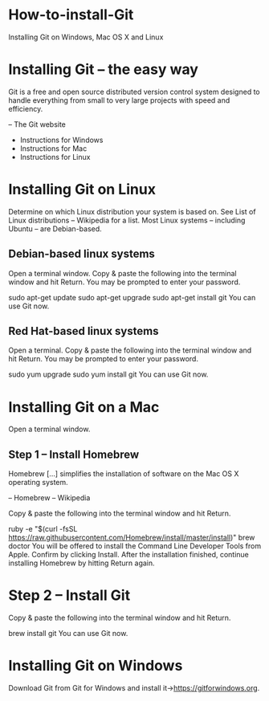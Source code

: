 # How-to-install-Git
Installing Git on Windows, Mac OS X and Linux 


# Installing Git – the easy way

Git is a free and open source distributed version control system designed to handle everything from small to very large projects with speed and efficiency.

– The Git website
* Instructions for Windows
* Instructions for Mac
* Instructions for Linux

# Installing Git on Linux
Determine on which Linux distribution your system is based on. See List of Linux distributions – Wikipedia for a list. Most Linux systems – including Ubuntu – are Debian-based.

## Debian-based linux systems
Open a terminal window. Copy & paste the following into the terminal window and hit Return. You may be prompted to enter your password.

sudo apt-get update
sudo apt-get upgrade
sudo apt-get install git
You can use Git now.




## Red Hat-based linux systems
Open a terminal. Copy & paste the following into the terminal window and hit Return. You may be prompted to enter your password.

sudo yum upgrade
sudo yum install git
You can use Git now.



# Installing Git on a Mac
Open a terminal window.

## Step 1 – Install Homebrew
Homebrew […] simplifies the installation of software on the Mac OS X operating system.

– Homebrew – Wikipedia

Copy & paste the following into the terminal window and hit Return.

ruby -e "$(curl -fsSL https://raw.githubusercontent.com/Homebrew/install/master/install)"
brew doctor
You will be offered to install the Command Line Developer Tools from Apple. Confirm by clicking Install. After the installation finished, continue installing Homebrew by hitting Return again.

# Step 2 – Install Git
Copy & paste the following into the terminal window and hit Return.

brew install git
You can use Git now.



# Installing Git on Windows
Download Git from Git for Windows and install it->https://gitforwindows.org.
